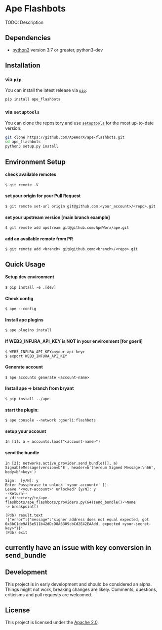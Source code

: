 # Ape Flashbots

TODO: Description

## Dependencies

* [python3](https://www.python.org/downloads) version 3.7 or greater, python3-dev

## Installation

### via `pip`

You can install the latest release via [`pip`](https://pypi.org/project/pip/):

```bash
pip install ape_flashbots
```

### via `setuptools`

You can clone the repository and use [`setuptools`](https://github.com/pypa/setuptools) for the most up-to-date version:

```bash
git clone https://github.com/ApeWorX/ape-flashbots.git
cd ape_flashbots
python3 setup.py install
```

## Environment Setup

#### check available remotes
```
$ git remote -V
```
#### set your origin for your Pull Request
```
$ git remote set-url origin git@github.com:<your_account>/<repo>.git
```
#### set your upstream version [main branch example]
```
$ git remote add upstream git@github.com:ApeWorx/ape.git
```
#### add an available remote from PR
```
$ git remote add <branch> git@github.com:<branch>/<repo>.git
```

## Quick Usage

#### Setup dev environment
```
$ pip install -e .[dev]
```

#### Check config
```
$ ape --config
```

#### Install ape plugins
```
$ ape plugins install
```

#### If WEB3_INFURA_API_KEY is NOT in your environment [for goerli]
```
$ WEB3_INFURA_API_KEY=<your-api-key>
$ export WEB3_INFURA_API_KEY
```

#### Generate account

```
$ ape accounts generate <account-name>
```

#### Install ape -> branch from bryant

```
$ pip install ../ape
```

#### start the plugin:
```
$ ape console --network :goerli:flashbots
```
#### setup your account
```
In [1]: a = accounts.load("<account-name>")
```
#### send the bundle
```
In [2]: networks.active_provider.send_bundle([], a)
SignableMessage(version=b'E', header=b'thereum Signed Message:\n66', body=b'<key>')

Sign:  [y/N]: y
Enter Passphrase to unlock '<your-account>' []: 
Leave '<your-account>' unlocked? [y/N]: y
--Return--
> /directory/to/ape-flashbots/ape_flashbots/providers.py(64)send_bundle()->None
-> breakpoint()
```
```
(Pdb) result.text
'{"error":{"message":"signer address does not equal expected, got 0x8bC1de9A15e511b42dDcD8A6309cbCd2E42EAAdd, expected <your-secret-key>"}}'
(Pdb) exit
```
## currently have an issue with key conversion in send_bundle

## Development

This project is in early development and should be considered an alpha.
Things might not work, breaking changes are likely.
Comments, questions, criticisms and pull requests are welcomed.

## License

This project is licensed under the [Apache 2.0](LICENSE).
